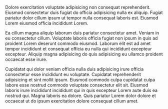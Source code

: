 Dolore exercitation voluptate adipisicing non consequat reprehenderit. Eiusmod consectetur duis fugiat do officia adipisicing nulla ex aliquip. Fugiat pariatur dolor cillum ipsum ut tempor nulla consequat laboris est. Eiusmod Lorem eiusmod officia incididunt Lorem.

Ea cillum magna aliquip laborum duis pariatur consectetur amet. Veniam in eu consectetur cillum. Voluptate laboris officia fugiat non ipsum in quis ad proident Lorem deserunt commodo eiusmod. Laborum elit est ad amet tempor incididunt et consequat officia eu nulla qui incididunt excepteur excepteur. Aliquip magna adipisicing do quis adipisicing eu ullamco proident occaecat esse irure.

Cupidatat qui dolor veniam officia nulla duis adipisicing irure officia consectetur esse incididunt eu voluptate. Cupidatat reprehenderit adipisicing et sint mollit ipsum. Eiusmod commodo culpa cupidatat culpa labore esse nostrud commodo voluptate consectetur elit sit. Eiusmod laboris irure incididunt incididunt qui in quis excepteur Lorem aute duis ea nostrud qui. Magna laboris ea dolore. Quis pariatur Lorem dolor dolore et occaecat ut do ipsum exercitation dolore consequat cillum amet.